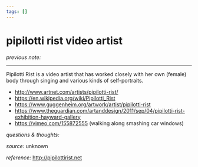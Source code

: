 ```yaml
---
tags: []
---
```


# pipilotti rist video artist

_previous note:_ 

---

Pipilotti Rist is a video artist that has worked closely with her own (female) body through singing and various kinds of self-portraits.

- <http://www.artnet.com/artists/pipilotti-rist/>
- <https://en.wikipedia.org/wiki/Pipilotti_Rist>
- <https://www.guggenheim.org/artwork/artist/pipilotti-rist>
- <https://www.theguardian.com/artanddesign/2011/sep/04/pipilotti-rist-exhibition-hayward-gallery>
- <https://vimeo.com/155872555> (walking along smashing car windows)


_questions & thoughts:_


_source:_ unknown        


_reference:_ <http://pipilottirist.net>


